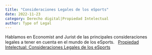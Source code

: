 ```yaml
---
title: "Consideraciones Legales de los eSports"
date: 2022-11-23
category: Derecho digital|Propiedad Intelectual
author: Type of Legal
---
```


Hablamos en Economist and Jurist de las principales consideraciones legales a tener en cuenta en el mundo de los eSports.   [Propiedad Intelectual: Consideraciones Legales de los eSports](https://www.economistjurist.es/casos-juridicos-reales/propiedad-intelectual-consideraciones-legales-de-los-e-sports/ "Propiedad Intelectual: Consideraciones Legales de los eSports")
